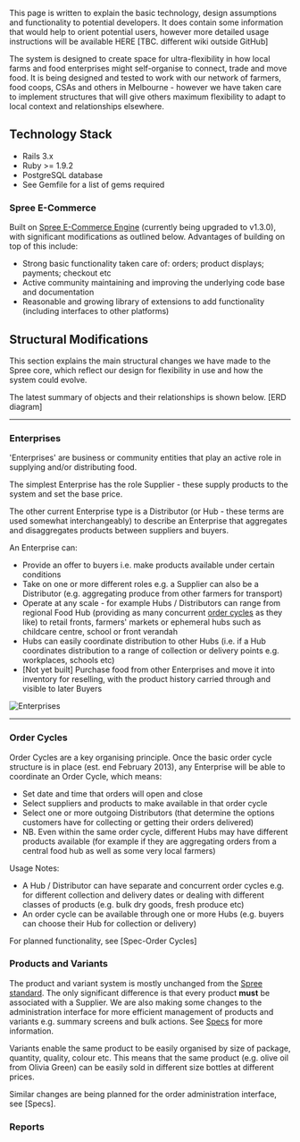 This page is written to explain the basic technology, design assumptions and functionality to potential developers. It does contain some information that would help to orient potential users, however more detailed usage instructions will be available HERE [TBC. different wiki outside GitHub]

The system is designed to create space for ultra-flexibility in how local farms and food enterprises might self-organise to connect, trade and move food. It is being designed and tested to work with our network of farmers, food coops, CSAs and others in Melbourne - however we have taken care to implement structures that will give others maximum flexibility to adapt to local context and relationships elsewhere.

## Technology Stack <a id="TechStack">

*  Rails 3.x
*  Ruby >= 1.9.2
*  PostgreSQL database
*  See Gemfile for a list of gems required

### Spree E-Commerce
Built on [Spree E-Commerce Engine](http://spreecommerce.com/) (currently being upgraded to v1.3.0), with significant modifications as outlined below. Advantages of building on top of this include:
* Strong basic functionality taken care of: orders; product displays; payments; checkout etc
* Active community maintaining and improving the underlying code base and documentation
* Reasonable and growing library of extensions to add functionality (including interfaces to other platforms)

## Structural Modifications <a id="Structure">

This section explains the main structural changes we have made to the Spree core, which reflect our design for flexibility in use and how the system could evolve.

The latest summary of objects and their relationships is shown below.
[ERD diagram]

***
### Enterprises <a id="Enterprises">

'Enterprises' are business or community entities that play an active role in supplying and/or distributing food. 

The simplest Enterprise has the role Supplier - these supply products to the system and set the base price.

The other current Enterprise type is a Distributor (or Hub - these terms are used somewhat interchangeably) 
to describe an Enterprise that aggregates and disaggregates products between suppliers and buyers.

An Enterprise can: 
*  Provide an offer to buyers i.e. make products available under certain conditions
*  Take on one or more different roles e.g. a Supplier can also be a Distributor (e.g. aggregating produce from other farmers for transport) 
*  Operate at any scale - for example Hubs / Distributors can range from regional Food Hub (providing as many concurrent [order cycles](#ordercycles) as they like) to retail fronts, farmers' markets or ephemeral hubs such as childcare centre, school or front verandah
*  Hubs can easily coordinate distribution to other Hubs (i.e. if a Hub coordinates distribution to a range of collection or delivery points e.g. workplaces, schools etc)
*  [Not yet built] Purchase food from other Enterprises and move it into inventory for reselling, with the product history carried through and visible to later Buyers

![Enterprises](http://openfoodweb.org/foundation/wp-content/uploads/2013/02/Enterprises-1.png)

***
### Order Cycles <a id="ordercycles">

Order Cycles are a key organising principle. Once the basic order cycle structure is in place (est. end February 2013), any Enterprise will be able to coordinate an Order Cycle, which means:
*  Set date and time that orders will open and close
*  Select suppliers and products to make available in that order cycle
*  Select one or more outgoing Distributors (that determine the options customers have for collecting or getting their orders delivered)
*  NB. Even within the same order cycle, different Hubs may have different products available (for example if they are aggregating orders from a central food hub as well as some very local farmers)

Usage Notes:
*  A Hub / Distributor can have separate and concurrent order cycles e.g. for different collection and delivery dates or dealing with different classes of products (e.g. bulk dry goods, fresh produce etc)
*  An order cycle can be available through one or more Hubs (e.g. buyers can choose their Hub for collection or delivery)

For planned functionality, see [Spec-Order Cycles]
 
### Products and Variants <a id="Products">

The product and variant system is mostly unchanged from the [Spree standard](http://guides.spreecommerce.com/products_and_variants.html). The only significant difference is that every product **must** be associated with a Supplier. We are also making some changes to the administration interface for more efficient management of products and variants e.g. summary screens and bulk actions. See [Specs](XX) for more information.

Variants enable the same product to be easily organised by size of package, quantity, quality, colour etc. This means that the same product (e.g. olive oil from Olivia Green) can be easily sold in different size bottles at different prices.

Similar changes are being planned for the order administration interface, see [Specs].

### Reports <a id="Reports">
 